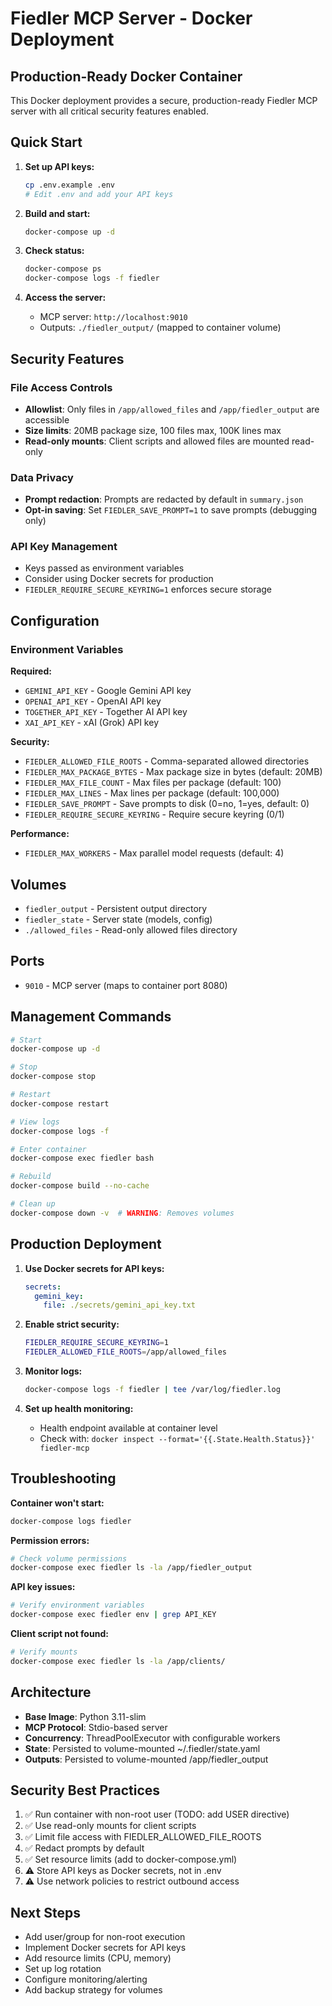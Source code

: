 # Fiedler MCP Server - Docker Deployment

## Production-Ready Docker Container

This Docker deployment provides a secure, production-ready Fiedler MCP server with all critical security features enabled.

## Quick Start

1. **Set up API keys:**
   ```bash
   cp .env.example .env
   # Edit .env and add your API keys
   ```

2. **Build and start:**
   ```bash
   docker-compose up -d
   ```

3. **Check status:**
   ```bash
   docker-compose ps
   docker-compose logs -f fiedler
   ```

4. **Access the server:**
   - MCP server: `http://localhost:9010`
   - Outputs: `./fiedler_output/` (mapped to container volume)

## Security Features

### File Access Controls
- **Allowlist**: Only files in `/app/allowed_files` and `/app/fiedler_output` are accessible
- **Size limits**: 20MB package size, 100 files max, 100K lines max
- **Read-only mounts**: Client scripts and allowed files are mounted read-only

### Data Privacy
- **Prompt redaction**: Prompts are redacted by default in `summary.json`
- **Opt-in saving**: Set `FIEDLER_SAVE_PROMPT=1` to save prompts (debugging only)

### API Key Management
- Keys passed as environment variables
- Consider using Docker secrets for production
- `FIEDLER_REQUIRE_SECURE_KEYRING=1` enforces secure storage

## Configuration

### Environment Variables

**Required:**
- `GEMINI_API_KEY` - Google Gemini API key
- `OPENAI_API_KEY` - OpenAI API key
- `TOGETHER_API_KEY` - Together AI API key
- `XAI_API_KEY` - xAI (Grok) API key

**Security:**
- `FIEDLER_ALLOWED_FILE_ROOTS` - Comma-separated allowed directories
- `FIEDLER_MAX_PACKAGE_BYTES` - Max package size in bytes (default: 20MB)
- `FIEDLER_MAX_FILE_COUNT` - Max files per package (default: 100)
- `FIEDLER_MAX_LINES` - Max lines per package (default: 100,000)
- `FIEDLER_SAVE_PROMPT` - Save prompts to disk (0=no, 1=yes, default: 0)
- `FIEDLER_REQUIRE_SECURE_KEYRING` - Require secure keyring (0/1)

**Performance:**
- `FIEDLER_MAX_WORKERS` - Max parallel model requests (default: 4)

## Volumes

- `fiedler_output` - Persistent output directory
- `fiedler_state` - Server state (models, config)
- `./allowed_files` - Read-only allowed files directory

## Ports

- `9010` - MCP server (maps to container port 8080)

## Management Commands

```bash
# Start
docker-compose up -d

# Stop
docker-compose stop

# Restart
docker-compose restart

# View logs
docker-compose logs -f

# Enter container
docker-compose exec fiedler bash

# Rebuild
docker-compose build --no-cache

# Clean up
docker-compose down -v  # WARNING: Removes volumes
```

## Production Deployment

1. **Use Docker secrets for API keys:**
   ```yaml
   secrets:
     gemini_key:
       file: ./secrets/gemini_api_key.txt
   ```

2. **Enable strict security:**
   ```bash
   FIEDLER_REQUIRE_SECURE_KEYRING=1
   FIEDLER_ALLOWED_FILE_ROOTS=/app/allowed_files
   ```

3. **Monitor logs:**
   ```bash
   docker-compose logs -f fiedler | tee /var/log/fiedler.log
   ```

4. **Set up health monitoring:**
   - Health endpoint available at container level
   - Check with: `docker inspect --format='{{.State.Health.Status}}' fiedler-mcp`

## Troubleshooting

**Container won't start:**
```bash
docker-compose logs fiedler
```

**Permission errors:**
```bash
# Check volume permissions
docker-compose exec fiedler ls -la /app/fiedler_output
```

**API key issues:**
```bash
# Verify environment variables
docker-compose exec fiedler env | grep API_KEY
```

**Client script not found:**
```bash
# Verify mounts
docker-compose exec fiedler ls -la /app/clients/
```

## Architecture

- **Base Image**: Python 3.11-slim
- **MCP Protocol**: Stdio-based server
- **Concurrency**: ThreadPoolExecutor with configurable workers
- **State**: Persisted to volume-mounted ~/.fiedler/state.yaml
- **Outputs**: Persisted to volume-mounted /app/fiedler_output

## Security Best Practices

1. ✅ Run container with non-root user (TODO: add USER directive)
2. ✅ Use read-only mounts for client scripts
3. ✅ Limit file access with FIEDLER_ALLOWED_FILE_ROOTS
4. ✅ Redact prompts by default
5. ✅ Set resource limits (add to docker-compose.yml)
6. ⚠️ Store API keys as Docker secrets, not in .env
7. ⚠️ Use network policies to restrict outbound access

## Next Steps

- Add user/group for non-root execution
- Implement Docker secrets for API keys
- Add resource limits (CPU, memory)
- Set up log rotation
- Configure monitoring/alerting
- Add backup strategy for volumes
